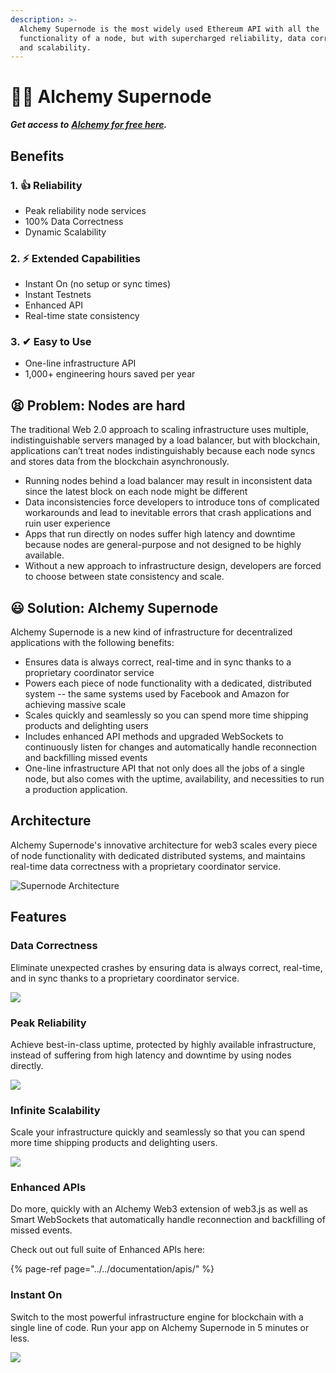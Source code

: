 ```yaml
---
description: >-
  Alchemy Supernode is the most widely used Ethereum API with all the
  functionality of a node, but with supercharged reliability, data correctness,
  and scalability.
---
```


# 🦸🏻 Alchemy Supernode

_**Get access to**_ [_**Alchemy for free here**_](https://alchemy.com/?r=affiliate:e68b2f77-7fc7-4ef7-8e9c-cdfea869b9b5)_**.**_  

## Benefits

### 1. 👍 Reliability 

* Peak reliability node services
* 100% Data Correctness
* Dynamic Scalability

### 2. ⚡ Extended Capabilities 

* Instant On \(no setup or sync times\)
* Instant Testnets
* Enhanced API
* Real-time state consistency

### 3. ✔ Easy to Use 

* One-line infrastructure API
* 1,000+ engineering hours saved per year

## 😫 Problem: Nodes are hard  

The traditional Web 2.0 approach to scaling infrastructure uses multiple, indistinguishable servers managed by a load balancer, but with blockchain, applications can’t treat nodes indistinguishably because each node syncs and stores data from the blockchain asynchronously.

* Running nodes behind a load balancer may result in inconsistent data since the latest block on each node might be different
* Data inconsistencies force developers to introduce tons of complicated workarounds and lead to inevitable errors that crash applications and ruin user experience
* Apps that run directly on nodes suffer high latency and downtime because nodes are general-purpose and not designed to be highly available.
* Without a new approach to infrastructure design, developers are forced to choose between state consistency and scale.

## 😃 Solution: Alchemy Supernode

Alchemy Supernode is a new kind of infrastructure for decentralized applications with the following benefits:

* Ensures data is always correct, real-time and in sync thanks to a proprietary coordinator service
* Powers each piece of node functionality with a dedicated, distributed system -- the same systems used by Facebook and Amazon for achieving massive scale
* Scales quickly and seamlessly so you can spend more time shipping products and delighting users
* Includes enhanced API methods and upgraded WebSockets to continuously listen for changes and automatically handle reconnection and backfilling missed events
* One-line infrastructure API that not only does all the jobs of a single node, but also comes with the uptime, availability, and necessities to run a production application.

## Architecture

Alchemy Supernode's innovative architecture for web3 scales every piece of node functionality with dedicated distributed systems, and maintains real-time data correctness with a proprietary coordinator service. 

![Supernode Architecture](../../.gitbook/assets/supernode-architecture-.png)

## Features 

### Data Correctness 

Eliminate unexpected crashes by ensuring data is always correct, real-time, and in sync thanks to a proprietary coordinator service.

![](https://uploads-ssl.webflow.com/5e9dcb2947627d36765ceee7/5f2a1001e4061b01c4ceb5f9_Supernode%20-%20Data%20Co%20animation%203.gif)

### Peak Reliability  

Achieve best-in-class uptime, protected by highly available infrastructure, instead of suffering from high latency and downtime by using nodes directly.

![](../../.gitbook/assets/supernode-uptime.png)

### Infinite Scalability  

Scale your infrastructure quickly and seamlessly so that you can spend more time shipping products and delighting users.

![](../../.gitbook/assets/supernode-scalability.png)

### Enhanced APIs

Do more, quickly with an Alchemy Web3 extension of web3.js as well as Smart WebSockets that automatically handle reconnection and backfilling of missed events.

Check out out full suite of Enhanced APIs here:

{% page-ref page="../../documentation/apis/" %}

### Instant On 

Switch to the most powerful infrastructure engine for blockchain with a single line of code. Run your app on Alchemy Supernode in 5 minutes or less.

![](../../.gitbook/assets/supernode-instant-on.png)


